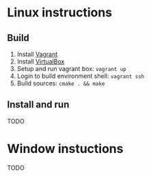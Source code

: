 # Linux instructions

## Build
  1. Install [Vagrant](https://www.vagrantup.com)
  1. Install [VirtualBox](https://www.vagrantup.com)
  1. Setup and run vagrant box: ``vagrant up``
  1. Login to build environment shell: ``vagrant ssh``
  1. Build sources: ``cmake . && make``

## Install and run
TODO

# Window instuctions
TODO
